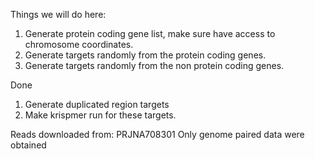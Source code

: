 Things we will do here:

1. Generate protein coding gene list, make sure have access to chromosome coordinates.
1. Generate targets randomly from the protein coding genes.
1. Generate targets randomly from the non protein coding genes.

Done

1. Generate duplicated region targets
1. Make krispmer run for these targets.


Reads downloaded from: PRJNA708301
Only genome paired data were obtained
